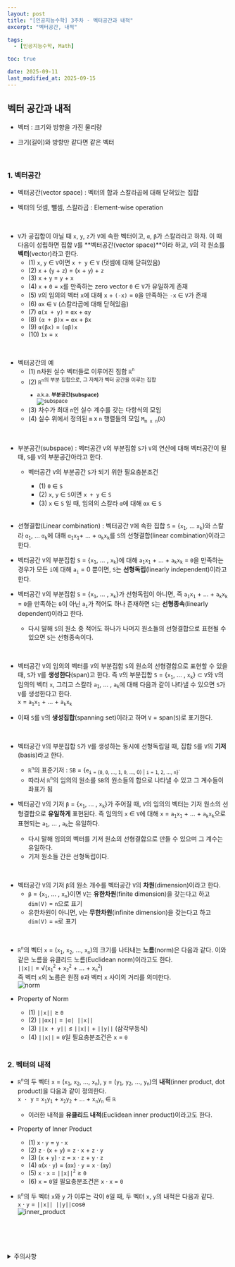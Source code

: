 ```yaml
---
layout: post
title: "[인공지능수학] 3주차 - 벡터공간과 내적"
excerpt: "벡터공간, 내적"

tags:
  - [인공지능수학, Math]

toc: true

date: 2025-09-11
last_modified_at: 2025-09-15
---
```

## 벡터 공간과 내적
- 벡터 : 크기와 방향을 가진 물리량

- 크기(길이)와 방향만 같다면 같은 벡터  

<br>

### 1. 벡터공간
- 벡터공간(vector space) : 벡터의 합과 스칼라곱에 대해 닫혀있는 집합

- 벡터의 덧셈, 뺄셈, 스칼라곱 : Element-wise operation

<br>

- `V`가 공집합이 아닐 때 `x`, `y`, `z`가 `V`에 속한 벡터이고, `α`, `β`가 스칼라라고 하자. 이 때 다음이 성립하면 집합 `V`를 **벡터공간(vector space)**이라 하고, `V`의 각 원소를 **벡터**(vector)라고 한다.  
  - (1) `x`, `y` ∈ `V`이면 `x + y` ∈ `V` (덧셈에 대해 닫혀있음)
  - (2) `x` + (`y` + `z`) = (`x` + `y`) + `z` 
  - (3) `x` + `y` = `y` + `x`
  - (4) `x` + `0` = `x`를 만족하는 zero vector `0` ∈ `V`가 유일하게 존재
  - (5) `V`의 임의의 벡터 `x`에 대해 `x` + `(-x)` = `0`을 만족하는 `-x` ∈ `V`가 존재  
  - (6) `αx` ∈ `V` (스칼라곱에 대해 닫혀있음)  
  - (7) `α(x + y)` = `αx` + `αy`
  - (8) `(α + β)x` = `αx` + `βx`  
  - (9) `α(βx)` = `(αβ)x`
  - (10) `1x` = `x`  

<br>

- 벡터공간의 예
  - (1) n차원 실수 벡터들로 이루어진 집합 `ℝ`<sup>`n`</sup>  
  - (2) `ℝ`<sup>`n`의 부분 집합으로, 그 자체가 벡터 공간을 이루는 집합  
    - a.k.a. **부분공간(subspace)**  
    ![subspace][def]  
  - (3) 차수가 최대 `n`인 실수 계수를 갖는 다항식의 모임
  - (4) 실수 위에서 정의된 `m` x `n` 행렬들의 모임 `M`<sub>`m x n`</sub>(`ℝ`)

<br>

- 부분공간(subspace) : 벡터공간 `V`의 부분집합 `S`가 `V`의 연산에 대해 벡터공간이 될 때, `S`를 `V`의 부분공간아라고 한다.
  - 벡터공간 `V`의 부분공간 `S`가 되기 위한 필요충분조건
    - (1) `0` ∈ `S`
    - (2) `x`, `y` ∈ `S`이면 `x + y` ∈ `S`
    - (3) `x` ∈ `S` 일 때,  임의의 스칼라 `α`에 대해 `αx` ∈ `S`  

    <br>

- 선형결합(Linear combination) : 벡터공간 `V`에 속한 집합 `S` = {`x`<sub>`1`</sub>, ... `x`<sub>`k`</sub>}와 스칼라 `α`<sub>`1`</sub>, ... `α`<sub>`k`</sub>에 대해 `α`<sub>`1`</sub>`x`<sub>`1`</sub>+ ... + `α`<sub>`k`</sub>`x`<sub>`k`</sub>를 `S`의 선형결합(linear combination)이라고 한다.  

- 벡터공간 `V`의 부분집합 `S` = {`x`<sub>`1`</sub>, ... , `x`<sub>`k`</sub>}에 대해 `a`<sub>`1`</sub>`x`<sub>`1`</sub> + ... + `a`<sub>`k`</sub>`x`<sub>`k`</sub> = `0`을 만족하는 경우가 모든 `i`에 대해 `a`<sub>`i`</sub> = 0 뿐이면, `S`는 **선형독립**(linearly independent)이라고 한다.  

- 벡터공간 `V`의 부분집합 `S` = {`x`<sub>`1`</sub>, ... , `x`<sub>`k`</sub>}가 선형독립이 아니면, 즉 `a`<sub>`1`</sub>`x`<sub>`1`</sub> + ... + `a`<sub>`k`</sub>`x`<sub>`k`</sub> = `0`을 만족하는 `0`이 아닌 `a`<sub>`i`</sub>가 적어도 하나 존재하면 `S`는 **선형종속**(linearly dependent)이라고 한다.  
  - 다시 말해 `S`의 원소 중 적어도 하나가 나머지 원소들의 선형결합으로 표현될 수 있으면 `S`는 선형종속이다.  

<br>

- 벡터공간 `V`의 임의의 벡터를 `V`의 부분집합 `S`의 원소의 선형결합으로 표현할 수 있을 때, `S`가 `V`를 **생성한다**(span)고 한다. 즉 `V`의 부분집합 `S` = {`x`<sub>`1`</sub>, ... , `x`<sub>`k`</sub>} ⊂ `V`와 `V`의 임의의 벡터 `x`, 그리고 스칼라 `a`<sub>`1`</sub>, ... , `a`<sub>`k`</sub>에 대해 다음과 같이 나타낼 수 있으면 `S`가 `V`를 생성한다고 한다.  
`x` = `a`<sub>`1`</sub>`x`<sub>`1`</sub> + ... + `a`<sub>`k`</sub>`x`<sub>`k`</sub>  

- 이때 `S`를 `V`의 **생성집합**(spanning set)이라고 하며 `V` = span(`S`)로 표기한다.  

<br>

- 벡터공간 `V`의 부분집합 `S`가 `V`를 생성하는 동시에 선형독립일 때, 집합 `S`를 `V`의 **기저**(basis)라고 한다.  
  - `ℝ`<sup>`n`</sup>의 표준기저 : `SB` = {`e`<sub>`i` = (`0`, `0`, ..., `1`, `0`, ..., 0) | `i` = `1`, `2`, ..., `n`}`  
  - 따라서 `ℝ`<sup>`n`</sup>의 임의의 원소를 `SB`의 원소들의 합으로 나타낼 수 있고 그 계수들이 좌표가 됨  

- 벡터공간 `V`의 기저 `β` = {`x`<sub>`1`</sub>, ... , `x`<sub>`k`</sub>}가 주어질 때, `V`의 임의의 벡터는 기저 원소의 선형결합으로 **유일하게** 표현된다. 즉 임의의 `x` ∈ `V`에 대해 `x` = `a`<sub>`1`</sub>`x`<sub>`1`</sub> + ... + `a`<sub>`k`</sub>`x`<sub>`k`</sub>으로 표현되는 `a`<sub>`1`</sub>, ... , `a`<sub>`k`</sub>는 유일하다.  
  - 다시 말해 임의의 벡터를 기저 원소의 선형결합으로 만들 수 있으며 그 계수는 유일하다.  
  - 기저 원소들 간은 선형독립이다.

<br>

- 벡터공간 `V`의 기저 `β`의 원소 개수를 벡터공간 `V`의 **차원**(dimension)이라고 한다.  
  - `β` = {`x`<sub>`1`</sub>, ... , `x`<sub>`n`</sub>}이면 `V`는 **유한차원**(finite dimension)을 갖는다고 하고 `dim(V)` = `n`으로 표기  
  - 유한차원이 아니면, `V`는 **무한차원**(infinite dimension)을 갖는다고 하고 `dim(V)` = `∞`로 표기  

<br>

- `ℝ`<sup>`n`</sup>의 벡터 `x` = (`x`<sub>`1`</sub>, `x`<sub>`2`</sub>, ..., `x`<sub>`n`</sub>)의 크기를 나타내는 **노름**(norm)은 다음과 같다. 이와 같은 노름을 유클리드 노름(Euclidean norm)이라고도 한다.  
`||x||` = √(`x`<sub>`1`</sub><sup>`2`</sup> + `x`<sub>`2`</sub><sup>`2`</sup> + ... + `x`<sub>`n`</sub><sup>`2`</sup>)  
즉 벡터 `x`의 노름은 원점 `0`과 벡터 `x` 사이의 거리를 의미한다.  
![norm][def2]  

- Property of Norm
  - (1) `||x||` ≥ `0`  
  - (2) `||αx||` = `|α| ||x||`
  - (3) `||x + y||` ≤ `||x||` + `||y||` (삼각부등식)  
  - (4) `||x||` = `0`일 필요충분조건은 `x` = `0`  

  <br>

### 2. 벡터의 내적
- `ℝ`<sup>`n`</sup>의 두 벡터 `x` = (`x`<sub>`1`</sub>, `x`<sub>`2`</sub>, ..., `x`<sub>`n`</sub>), `y` = (`y`<sub>`1`</sub>, `y`<sub>`2`</sub>, ..., `y`<sub>`n`</sub>)의 **내적**(inner product, dot product)을 다음과 같이 정의한다.  
`x · y` = `x`<sub>`1`</sub>`y`<sub>`1`</sub> + `x`<sub>`2`</sub>`y`<sub>`2`</sub> + ... + `x`<sub>`n`</sub>`y`<sub>`n`</sub> ∈ `ℝ`  
  - 이러한 내적을 **유클리드 내적**(Euclidean inner product)이라고도 한다.  

- Property of Inner Product  
  - (1) `x` · `y` = `y` · `x`  
  - (2) `z` · (`x` + `y`) = `z` · `x` + `z` · `y`  
  - (3) (`x` + `y`) · `z` = `x` · `z` + `y` · `z`  
  - (4) `α`(`x` · `y`) = (`αx`) · `y` = `x` · (`αy`)  
  - (5) `x` · `x` = `||x||`<sup>`2`</sup> ≥ `0`  
  - (6) `x` = `0`일 필요충분조건은 `x` · `x` = `0`  

- `ℝ`<sup>`n`</sup>의 두 벡터 `x`와 `y` 가 이루는 각이 `θ`일 때, 두 벡터 `x`, `y`의 내적은 다음과 같다.  
`x` · `y` = `||x|| ||y||`cos`θ`  
![inner_product][def3]  

<br>
<br>
<br>
<br>
<details>
<summary>주의사항</summary>
<div markdown=   "1">

이 포스팅은 강원대학교 이구연 교수님의 인공지능수학 수업을 들으며 내용을 정리 한 것입니다.  
수업 내용에 대한 저작권은 교수님께 있으니,  
다른 곳으로의 무분별한 내용 복사를 자제해 주세요.

</div>
</details> 

[def]: https://i.imgur.com/DSS7bDR.png
[def2]: https://i.imgur.com/ygtK24w.png
[def3]: https://i.imgur.com/eZDnWit.png